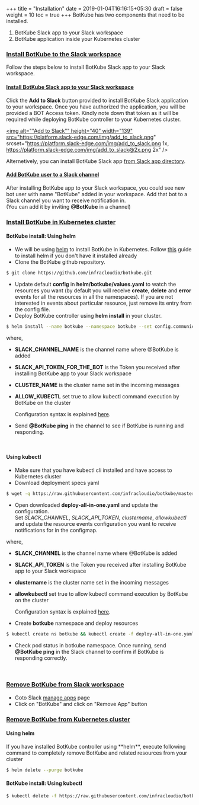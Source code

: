 +++
title = "Installation"
date = 2019-01-04T16:16:15+05:30
draft = false
weight = 10
toc = true
+++
BotKube has two components that need to be installed.

1. BotKube Slack app to your Slack workspace
2. BotKube application inside your Kubernetes cluster

<h3 class="section-head" id="h-install-BotKube-slack"><a href="#h-install-BotKube-slack">Install BotKube to the Slack workspace</a></h3>

<p>Follow the steps below to install BotKube Slack app to your Slack workspace.</p>

<h4 id="h-install-BotKube-slackapp"><a href="#h-install-BotKube-slackapp">Install BotKube Slack app to your Slack workspace</a></h4>

Click the **Add to Slack** button provided to install BotKube Slack application to your workspace. Once you have authorized the application, you will be provided a BOT Access token. Kindly note down that token as it will be required while deploying BotKube controller to your Kubernetes cluster.

<a href="https://slack.com/oauth/authorize?scope=commands,bot&client_id=12637824912.515475697794"><img alt=""Add to Slack"" height="40" width="139" src="https://platform.slack-edge.com/img/add_to_slack.png" srcset="https://platform.slack-edge.com/img/add_to_slack.png 1x, https://platform.slack-edge.com/img/add_to_slack@2x.png 2x" /></a>

Alternetively, you can install BotKube Slack app [from Slack app directory](https://slack.com/apps/AF5DZLHPC-botkube).

<h4 id="h-add-botkube-slackchannel"><a href="#h-add-botkube-slackchannel">Add BotKube user to a Slack channel</a></h4>

After installing BotKube app to your Slack workspace, you could see new bot user with name "BotKube" added in your workspace. Add that bot to a Slack channel you want to receive notification in.<br> (You can add it by inviting **@BotKube** in a channel)

<h3 class="section-head" id="h-install-BotKube-k8s"><a href="#h-install-BotKube-k8s">Install BotKube in Kubernetes cluster</a></h3>

<h4>BotKube install: Using helm</h4>

- We will be using [helm](https://helm.sh/) to install BotKube in Kubernetes. Follow [this](https://docs.helm.sh/using_helm/#installing-helm) guide to install helm if you don't have it installed already
- Clone the BotKube github repository.

```bash
$ git clone https://github.com/infracloudio/botkube.git
```

- Update default **config** in **helm/botkube/values.yaml** to watch the resources you want (by default you will receive **create**, **delete** and **error** events for all the resources in all the namespaces).
If you are not interested in events about particular resource, just remove its entry from the config file.
- Deploy BotKube controller using **helm install** in your cluster.

```bash
$ helm install --name botkube --namespace botkube --set config.communications.slack.channel=<SLACK_CHANNEL_NAME>,config.communications.slack.token=<SLACK_API_TOKEN_FOR_THE_BOT>,config.settings.clustername=<CLUSTER_NAME>,config.settings.allowkubectl=<ALLOW_KUBECTL> helm/botkube/
```
where,<br>
- **SLACK_CHANNEL_NAME** is the channel name where @BotKube is added<br>
- **SLACK_API_TOKEN_FOR_THE_BOT** is the Token you received after installing BotKube app to your Slack workspace<br>
- **CLUSTER_NAME** is the cluster name set in the incoming messages<br>
- **ALLOW_KUBECTL** set true to allow kubectl command execution by BotKube on the cluster<br>

   Configuration syntax is explained [here](/configuration).

- Send **@BotKube ping** in the channel to see if BotKube is running and responding.

<br>
<h4>Using kubectl</h4>

- Make sure that you have kubectl cli installed and have access to Kubernetes cluster
- Download deployment specs yaml

```bash
$ wget -q https://raw.githubusercontent.com/infracloudio/botkube/master/deploy-all-in-one.yaml
```

- Open downloaded **deploy-all-in-one.yaml** and update the configuration.<br>
Set *SLACK_CHANNEL*, *SLACK_API_TOKEN*, *clustername*, *allowkubectl* and update the resource events configuration you want to receive notifications for in the configmap.<br>

where,<br>
- **SLACK_CHANNEL** is the channel name where @BotKube is added<br>
- **SLACK_API_TOKEN** is the Token you received after installing BotKube app to your Slack workspace<br>
- **clustername** is the cluster name set in the incoming messages<br>
- **allowkubectl** set true to allow kubectl command execution by BotKube on the cluster<br>

   Configuration syntax is explained [here](/configuration).

- Create **botkube** namespace and deploy resources

```bash
$ kubectl create ns botkube && kubectl create -f deploy-all-in-one.yaml -n botkube
```

- Check pod status in botkube namespace. Once running, send **@BotKube ping** in the Slack channel to confirm if BotKube is responding correctly.


<br>
<h3 class="section-head" id="h-uninstall-BotKube-slack"><a href="#h-uninstall-BotKube-slack">Remove BotKube from Slack workspace</a></h3>

- Goto Slack <a href="https://slack.com/apps/manage">manage apps</a> page<br>
- Click on "BotKube" and click on "Remove App" button

<h3 class="section-head" id="h-uninstall-BotKube-k8s"><a href="#h-uninstall-BotKube-k8s">Remove BotKube from Kubernetes cluster</a></h3>
<h4>Using helm</h4>
<p>If you have installed BotKube controller using **helm**, execute following command to completely remove BotKube and related resources from your cluster</p>

```bash
$ helm delete --purge botkube
```

<h4>BotKube install: Using kubectl</h4>

```bash
$ kubectl delete -f https://raw.githubusercontent.com/infracloudio/botkube/master/deploy-all-in-one.yaml -n botkube
```

